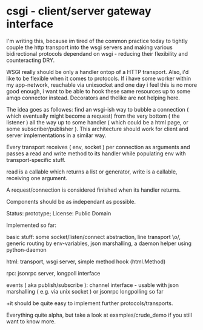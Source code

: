 csgi - client/server gateway interface
======================================

I'm writing this, because im tired of the common practice today to
tightly couple the http transport into the wsgi servers and making various
bidirectional protocols dependand on wsgi - reducing their flexibility and
counteracting DRY.

WSGI really should be only a handler ontop of a HTTP transport. Also, i'd like
to be flexible when it comes to protocols. If i have some worker within my
app-network, reachable via unixsocket and one day i feel this is no more
good enough, i want to be able to hook these same resources up to some amqp
connector instead. Decorators and thelike are not helping here.

The idea goes as followes: find an wsgi-ish way to bubble a connection
( which eventually might become a request) from the very bottom ( the listener )
all the way up to some handler ( which could be a html page, or some
subscriber/publisher ). This architecture should work for client and server
implementations in a similar way.

Every transport receives ( env, socket ) per connection as arguments and
passes a read and write method to its handler while populating env with
transport-specific stuff.

read is a callable which returns a list or generator, write is a callable,
receiving one argument.

A request/connection is considered finished when its handler returns.

Components should be as independant as possible.

Status: prototype; License: Public Domain

Implemented so far:

basic stuff: some socket/listen/connect abstraction, line transport \o/,
generic routing by env-variables, json marshalling, a daemon helper using
python-daemon

html: transport, wsgi server, simple method hook (html.Method)

rpc: jsonrpc server, longpoll interface

events ( aka publish/subscribe ): channel interface - usable with json
marshalling ( e.g. via unix socket ) or jsonrpc longpolling so far

+it should be quite easy to implement further protocols/transports.

Everything quite alpha, but take a look at examples/crude_demo if you still
want to know more.
